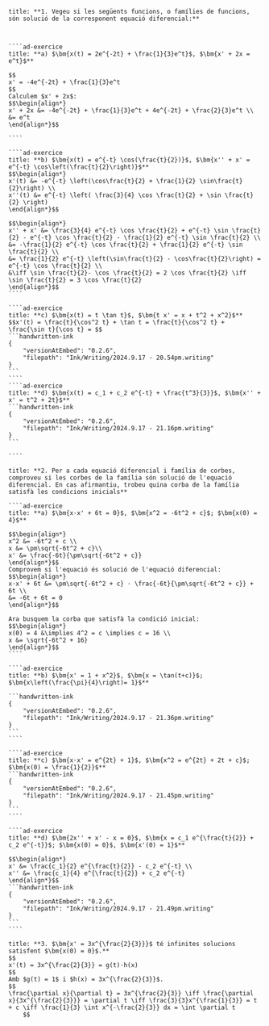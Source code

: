 `````ad-exercice
title: **1. Vegeu si les següents funcions, o famílies de funcions, són solució de la corresponent equació diferencial:**



````ad-exercice
title: **a) $\bm{x(t) = 2e^{-2t} + \frac{1}{3}e^t}$, $\bm{x' + 2x = e^t}$**

$$
x' = -4e^{-2t} + \frac{1}{3}e^t
$$
Calculem $x' + 2x$:
$$\begin{align*}
x' + 2x &= -4e^{-2t} + \frac{1}{3}e^t + 4e^{-2t} + \frac{2}{3}e^t \\
&= e^t
\end{align*}$$

````

````ad-exercice
title: **b) $\bm{x(t) = e^{-t} \cos(\frac{t}{2})}$, $\bm{x'' + x' = e^{-t} \cos\left(\frac{t}{2}\right)}$**
$$\begin{align*}
x'(t) &= -e^{-t} \left(\cos\frac{t}{2} + \frac{1}{2} \sin\frac{t}{2}\right) \\
x''(t) &= e^{-t} \left( \frac{3}{4} \cos \frac{t}{2} + \sin \frac{t}{2} \right)
\end{align*}$$

$$\begin{align*}
x'' + x' &= \frac{3}{4} e^{-t} \cos \frac{t}{2} + e^{-t} \sin \frac{t}{2} - e^{-t} \cos \frac{t}{2} - \frac{1}{2} e^{-t} \sin \frac{t}{2} \\
&= -\frac{1}{2} e^{-t} \cos \frac{t}{2} + \frac{1}{2} e^{-t} \sin \frac{t}{2} \\
&= \frac{1}{2} e^{-t} \left(\sin\frac{t}{2} - \cos\frac{t}{2}\right) = e^{-t} \cos \frac{t}{2} \\
&\iff \sin \frac{t}{2}- \cos \frac{t}{2} = 2 \cos \frac{t}{2} \iff \sin \frac{t}{2} = 3 \cos \frac{t}{2}
\end{align*}$$
````

````ad-exercice
title: **c) $\bm{x(t) = t \tan t}$, $\bm{t x' = x + t^2 + x^2}$**
$$x'(t) = \frac{t}{\cos^2 t} + \tan t = \frac{t}{\cos^2 t} + \frac{\sin t}{\cos t} = $$
```handwritten-ink
{
	"versionAtEmbed": "0.2.6",
	"filepath": "Ink/Writing/2024.9.17 - 20.54pm.writing"
}
```
````
````ad-exercice
title: **d) $\bm{x(t) = c_1 + c_2 e^{-t} + \frac{t^3}{3}}$, $\bm{x'' + x' = t^2 + 2t}$**
```handwritten-ink
{
	"versionAtEmbed": "0.2.6",
	"filepath": "Ink/Writing/2024.9.17 - 21.16pm.writing"
}
```

````
`````

`````ad-exercice
title: **2. Per a cada equació diferencial i família de corbes, comproveu si les corbes de la família són solució de l'equació diferencial. En cas afirmantiu, trobeu quina corba de la família satisfà les condicions inicials**

````ad-exercice
title: **a) $\bm{x·x' + 6t = 0}$, $\bm{x^2 = -6t^2 + c}$; $\bm{x(0) = 4}$**

$$\begin{align*}
x^2 &= -6t^2 + c \\
x &= \pm\sqrt{-6t^2 + c}\\
x' &= \frac{-6t}{\pm\sqrt{-6t^2 + c}}
\end{align*}$$
Comprovem si l'equació és solució de l'equació diferencial:
$$\begin{align*}
x·x' + 6t &= \pm\sqrt{-6t^2 + c} · \frac{-6t}{\pm\sqrt{-6t^2 + c}} + 6t \\
&= -6t + 6t = 0
\end{align*}$$

Ara busquem la corba que satisfà la condició inicial:
$$\begin{align*}
x(0) = 4 &\implies 4^2 = c \implies c = 16 \\
x &= \sqrt{-6t^2 + 16}
\end{align*}$$
````

````ad-exercice
title: **b) $\bm{x' = 1 + x^2}$, $\bm{x = \tan(t+c)}$; $\bm{x\left(\frac{\pi}{4}\right)= 1}$**

```handwritten-ink
{
	"versionAtEmbed": "0.2.6",
	"filepath": "Ink/Writing/2024.9.17 - 21.36pm.writing"
}
```
````

````ad-exercice
title: **c) $\bm{x·x' = e^{2t} + 1}$, $\bm{x^2 = e^{2t} + 2t + c}$; $\bm{x(0) = \frac{1}{2}}$**
```handwritten-ink
{
	"versionAtEmbed": "0.2.6",
	"filepath": "Ink/Writing/2024.9.17 - 21.45pm.writing"
}
```
````

````ad-exercice
title: **d) $\bm{2x'' + x' - x = 0}$, $\bm{x = c_1 e^{\frac{t}{2}} + c_2 e^{-t}}$; $\bm{x(0) = 0}$, $\bm{x'(0) = 1}$**

$$\begin{align*}
x' &= \frac{c_1}{2} e^{\frac{t}{2}} - c_2 e^{-t} \\
x'' &= \frac{c_1}{4} e^{\frac{t}{2}} + c_2 e^{-t}
\end{align*}$$
```handwritten-ink
{
	"versionAtEmbed": "0.2.6",
	"filepath": "Ink/Writing/2024.9.17 - 21.49pm.writing"
}
```
````

`````

`````ad-exercice
title: **3. $\bm{x' = 3x^{\frac{2}{3}}}$ té infinites solucions satisfent $\bm{x(0) = 0}$.**
$$
x'(t) = 3x^{\frac{2}{3}} = g(t)·h(x)
$$
Amb $g(t) = 1$ i $h(x) = 3x^{\frac{2}{3}}$.
$$
\frac{\partial x}{\partial t} = 3x^{\frac{2}{3}} \iff \frac{\partial x}{3x^{\frac{2}{3}}} = \partial t \iff \frac{3}{3}x^{\frac{1}{3}} = t + c \iff \frac{1}{3} \int x^{-\frac{2}{3}} dx = \int \partial t
	$$
`````


